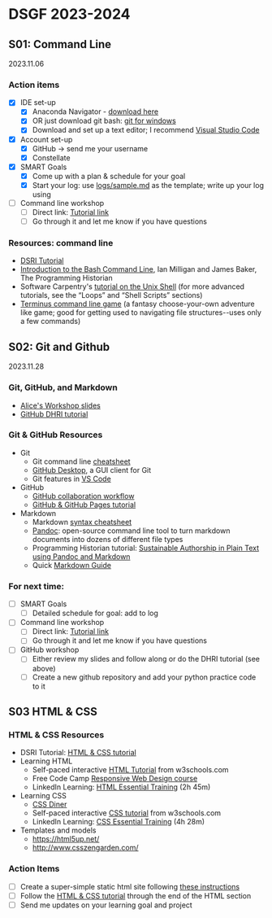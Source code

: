 # DSGF 2023-2024

## S01: Command Line

2023.11.06

### Action items
- [x] IDE set-up
  - [x] Anaconda Navigator - [download here](https://www.anaconda.com/download)
  - [x] OR just download git bash: [git for windows](https://gitforwindows.org/)
  - [x] Download and set up a text editor; I recommend [Visual Studio Code](https://code.visualstudio.com/)
- [x] Account set-up
  - [x] GitHub -> send me your username
  - [x] Constellate
- [x] SMART Goals
  - [x] Come up with a plan & schedule for your goal
  - [x] Start your log: use [logs/sample.md](logs/sample.md) as the template; write up your log using
- [ ] Command line workshop
  - [ ] Direct link: [Tutorial link](https://github.com/tri-cods/command-line)
  - [ ] Go through it and let me know if you have questions

### Resources: command line
- [DSRI Tutorial](https://github.com/tri-cods/command-line)
- [Introduction to the Bash Command Line](https://programminghistorian.org/en/lessons/intro-to-bash), Ian Milligan and James Baker, The Programming Historian
- Software Carpentry's [tutorial on the Unix Shell](http://swcarpentry.github.io/shell-novice/) (for more advanced tutorials, see the “Loops” and “Shell Scripts” sections)
- [Terminus command line game](http://web.mit.edu/mprat/Public/web/Terminus/Web/main.html) (a fantasy choose-your-own adventure like game; good for getting used to navigating file structures--uses only a few commands)

## S02: Git and Github 

2023.11.28

### Git, GitHub, and Markdown
- [Alice's Workshop slides](https://alicemcgrath.digital.brynmawr.edu/pres/git-hub.html)
- [GitHub DHRI tutorial](https://github.com/DHRI-Curriculum/git)

### Git & GitHub Resources
- Git
  - Git command line [cheatsheet](https://education.github.com/git-cheat-sheet-education.pdf)
  - [GitHub Desktop](https://desktop.github.com/), a GUI client for Git
  - Git features in [VS Code](https://code.visualstudio.com/docs/editor/versioncontrol#:~:text=Visual%20Studio%20Code%20has%20integrated,on%20the%20VS%20Code%20Marketplace.)
- GitHub
  - [GitHub collaboration workflow](https://guides.github.com/introduction/flow/)
  - [GitHub & GitHub Pages tutorial](https://lab.github.com/githubtraining/introduction-to-github)
- Markdown
  - Markdown [syntax cheatsheet](https://www.markdownguide.org/cheat-sheet/)
  - [Pandoc](https://pandoc.org/): open-source command line tool to turn markdown documents into dozens of different file types
  - Programming Historian tutorial: [Sustainable Authorship in Plain Text using Pandoc and Markdown](http://programminghistorian.org/en/lessons/sustainable-authorship-in-plain-text-using-pandoc-and-markdown)
  - Quick [Markdown Guide](../resources/markdown-guide.md) 

### For next time:
- [ ] SMART Goals
  - [ ] Detailed schedule for goal: add to log
- [ ] Command line workshop
  - [ ] Direct link: [Tutorial link](https://github.com/tri-cods/command-line)
  - [ ] Go through it and let me know if you have questions
- [ ] GitHub workshop
  - [ ] Either review my slides and follow along or do the DHRI tutorial (see above)
  - [ ] Create a new github repository and add your python practice code to it

## S03 HTML & CSS

### HTML & CSS Resources
- DSRI Tutorial: [HTML & CSS tutorial](https://github.com/tri-cods/html-css)
- Learning HTML
  - Self-paced interactive [HTML Tutorial](https://www.w3schools.com/html/) from w3schools.com
  - Free Code Camp [Responsive Web Design course](https://www.freecodecamp.org/learn/responsive-web-design/#basic-html-and-html5)
  - LinkedIn Learning: [HTML Essential Training](https://www.linkedin.com/learning/html-essential-training-4/) (2h 45m)
- Learning CSS
  - [CSS Diner](https://flukeout.github.io/)
  - Self-paced interactive [CSS tutorial](https://www.w3schools.com/css/) from w3schools.com
  - LinkedIn Learning: [CSS Essential Training](https://www.linkedin.com/learning/css-essential-training-3/) (4h 28m)
- Templates and models
  - https://html5up.net/
  - http://www.csszengarden.com/

### Action Items
- [ ] Create a super-simple static html site following [these instructions](/resources/html-instructions.md)
- [ ] Follow the [HTML & CSS tutorial](https://github.com/tri-cods/html-css) through the end of the HTML section
- [ ] Send me updates on your learning goal and project
